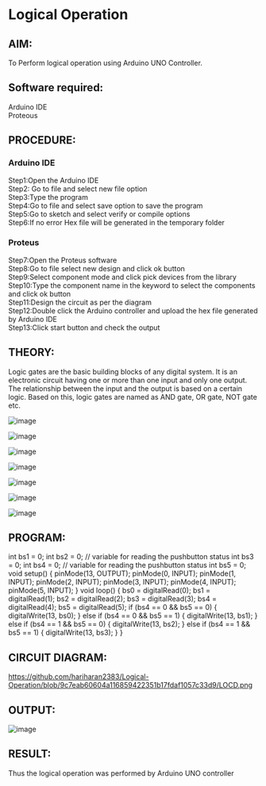 # Logical Operation

## AIM:

To Perform logical operation using Arduino UNO Controller.

## Software required:

Arduino IDE </br>
Proteous 

## PROCEDURE:
### Arduino IDE
Step1:Open the Arduino IDE </br>
Step2: Go to file and select new file option</br>
Step3:Type the program</br>
Step4:Go to file and select save option to save the program</br>
Step5:Go to sketch and select verify or compile options</br>
Step6:If no error Hex file will be generated in the temporary folder</br>
### Proteus 
Step7:Open the Proteus software</br>
Step8:Go to file select new design and click ok button</br>
Step9:Select component mode and click pick devices from the library</br>
Step10:Type the component name in the keyword to select the components and click ok button</br>
Step11:Design the circuit as per the diagram</br>
Step12:Double click the Arduino controller and upload the hex file generated by Arduino IDE</br>
Step13:Click start button and check the output</br>
## THEORY:
Logic gates are the basic building blocks of any digital system. It is an electronic circuit having one or more than one input and only one output. The relationship between the input and the output is based on a certain logic. Based on this, logic gates are named as AND gate, OR gate, NOT gate etc.

![image](https://user-images.githubusercontent.com/71547910/235332137-a4a37a0e-ddfb-4ca2-82e5-b1565d969413.png)

![image](https://user-images.githubusercontent.com/71547910/235332175-5d9df189-c964-45d1-ad24-e0afe6ff7eea.png)

![image](https://user-images.githubusercontent.com/71547910/235332188-bff0b03e-1b6a-4de6-993b-20497c247f17.png)

![image](https://user-images.githubusercontent.com/71547910/235332203-6bc16144-762e-40e8-ad6d-f76833a7fca4.png)

![image](https://user-images.githubusercontent.com/71547910/235332217-f598b1fb-78b6-497e-9e0e-ee2bb4dbeb71.png)

![image](https://user-images.githubusercontent.com/71547910/235332241-dd9ce66a-0e77-44d9-a699-09bfbd1968ea.png)

![image](https://user-images.githubusercontent.com/71547910/235332254-db13d222-1246-4b57-bbb2-3ab2287ccaa8.png)

## PROGRAM:
int bs1 = 0;
int bs2 = 0; // variable for reading the pushbutton status
int bs3 = 0;
int bs4 = 0; // variable for reading the pushbutton status
int bs5 = 0;
void setup() {
pinMode(13, OUTPUT);
pinMode(0, INPUT);
pinMode(1, INPUT);
pinMode(2, INPUT);
pinMode(3, INPUT);
pinMode(4, INPUT);
pinMode(5, INPUT);
}
void loop() {
bs0 = digitalRead(0);
bs1 = digitalRead(1);
bs2 = digitalRead(2);
bs3 = digitalRead(3);
bs4 = digitalRead(4);
bs5 = digitalRead(5);
if (bs4 == 0 && bs5 == 0)
{
digitalWrite(13, bs0);
}
else if (bs4 == 0 && bs5 == 1)
{
digitalWrite(13, bs1);
}
else if (bs4 == 1 && bs5 == 0)
{
digitalWrite(13, bs2);
}
else if (bs4 == 1 && bs5 == 1)
{
digitalWrite(13, bs3);
}
}

## CIRCUIT DIAGRAM:
https://github.com/hariharan2383/Logical-Operation/blob/9c7eab60604a116859422351b17fdaf1057c33d9/LOCD.png
## OUTPUT:
![image](https://github.com/hariharan2383/Logical-Operation/assets/117346668/99ee214b-48cc-43af-ad7a-59ff4a435cea)
## RESULT:

Thus the logical operation was performed by Arduino UNO controller
